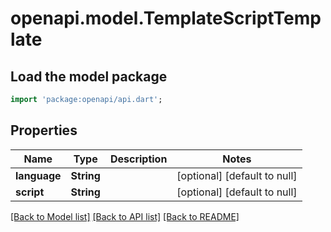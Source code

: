 # openapi.model.TemplateScriptTemplate

## Load the model package
```dart
import 'package:openapi/api.dart';
```

## Properties
Name | Type | Description | Notes
------------ | ------------- | ------------- | -------------
**language** | **String** |  | [optional] [default to null]
**script** | **String** |  | [optional] [default to null]

[[Back to Model list]](../README.md#documentation-for-models) [[Back to API list]](../README.md#documentation-for-api-endpoints) [[Back to README]](../README.md)


